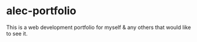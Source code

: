 # alec-portfolio
This is a web development portfolio for myself &amp; any others that would like to see it.
